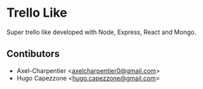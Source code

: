 # Trello Like

Super trello like developed with Node, Express, React and Mongo.

## Contibutors

- Axel-Charpentier <[axelcharpentier0@gmail.com](axelcharpentier0@gmail.com)>
- Hugo Capezzone <[hugo.capezzone@gmail.com](hugo.capezzone@gmail.com)>